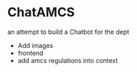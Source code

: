 # ChatAMCS
an attempt to build a Chatbot for the dept


- Add images
- frontend
- add amcs regulations into context